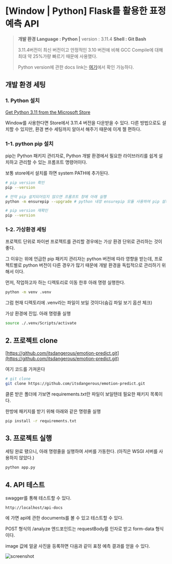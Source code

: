 # [Window | Python] Flask를 활용한 표정 예측 API

> **개발 환경
Language : Python |** version : 3.11.4
**Shell : Git Bash**
> 
> 
> 3.11.4버전이 최신 버전이고 안정적인 3.10 버전에 비해 GCC Compile에 대해  최대 약 25%가량 빠르기 때문에 사용했다.
> 
> Python version에 관한 docs link는 [여기](https://docs.python.org/ko/3/whatsnew/3.11.html#summary-release-highlights)에서 확인 가능하다.
> 

## 개발 환경 세팅

### 1. Python 설치

[Get Python 3.11 from the Microsoft Store](https://www.microsoft.com/store/productId/9NRWMJP3717K)

Window를 사용한다면 Store에서 3.11.4 버전을 다운받을 수 있다.
다른 방법으로도 설치할 수 있지만, 환경 변수 세팅까지 알아서 해주기 때문에 이게 젤 편하다.

### 1-1. python pip 설치

pip는 Python 패키지 관리자로, Python 개발 환경에서 필요한 라이브러리를 쉽게 설치하고 관리할 수 있는 프롬프트 명령어이다.

보통 store에서 설치를 하면 system PATH에 추가된다.

```bash
# pip version 확인
pip --version

# 만약 pip 설치되어있지 않으면 프롬프트 창에 아래 실행
python -m ensurepip --upgrade # python 내장 ensurepip 모듈 사용하여 pip 설치

# pip version 재확인
pip --version
```

### 1-2. 가상환경 세팅

프로젝트 단위로 파이썬 프로젝트를 관리할 경우에는 가상 환경 단위로 관리하는 것이 좋다.

그 이유는 위에 언급한 pip 패키지 관리자는 python 버전에 따라 영향을 받는데,
프로젝트별로 python 버전이 다른 경우가 많기 때문에 개발 환경을 독립적으로 관리하기 위해서 이다.

먼저, 작업하고자 하는 디렉토리로 이동 한후 아래 명령 실행한다.

```bash
python -m venv .venv
```

그럼 현재 디렉토리에 .venv라는 파일이 보일 것이다(숨김 파일 보기 옵션 체크)

가상 환경에 진입. 아래 명령줄 실행

```bash
source ./.venv/Scripts/activate 
```

## 2. 프로젝트 clone

[https://github.com/itsdangerous/emotion-predict.git](https://github.com/itsdangerous/emotion-predict.git)

여기 코드를 가져온다

```bash
# git clone
git clone https://github.com/itsdangerous/emotion-predict.git
```

클론 받은 폴더에 가보면 requirements.txt란 파일이 보일텐데 필요한 패키지 목록이다.

한방에 패키지를 받기 위해 아래와 같은 명령줄 실행

```bash
pip install -r requirements.txt
```

## 3. 프로젝트 실행

세팅 완료 됐으니, 아래 명령줄을 실행하여 서버를 가동한다. (아직은 WSGI 서버를 사용하지 않았다.)

```bash
python app.py
```

## 4. API 테스트

swagger를 통해 테스트할 수 있다.

`http://localhost/api-docs`

에 가면 api에 관한 documents를 볼 수 있고 테스트할 수 있다.

POST 형식의 /analyze 엔드포인트는 requestBody를 인자로 받고 form-data 형식이다.

image 값에 얼굴 사진을 등록하면 다음과 같이 표정 예측 결과를 얻을 수 있다.

![screenshot](https://github.com/itsdangerous/emotion-predict/assets/76903093/3c199db6-2480-4f63-a5b6-4a912981d781)
